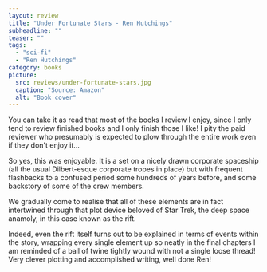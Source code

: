 ```yaml
---
layout: review
title: "Under Fortunate Stars - Ren Hutchings"
subheadline: ""
teaser: ""
tags:
  - "sci-fi"
  - "Ren Hutchings"
category: books
picture:
  src: reviews/under-fortunate-stars.jpg
  caption: "Source: Amazon"
  alt: "Book cover"
---
```

You can take it as read that most of the books I review I enjoy, since I only tend to review finished
books and I only finish those I like! I pity the paid reviewer who presumably is expected to plow
through the entire work even if they don't enjoy it...

So yes, this was enjoyable. It is a set on a nicely drawn corporate spaceship (all the usual Dilbert-esque corporate tropes in place) but with frequent
flashbacks to a confused period some hundreds of years before, and some 
backstory of some of the crew members.

We gradually come to realise that all of these elements are in fact intertwined through that plot device beloved of Star Trek, the
deep space anamoly, in this case known as the rift.

Indeed, even the rift itself turns out to be explained in terms of events within the story,
wrapping every single element up so neatly in the final chapters I am
reminded of a ball of twine tightly wound with not a single loose thread! Very clever plotting and accomplished writing, well done Ren!
